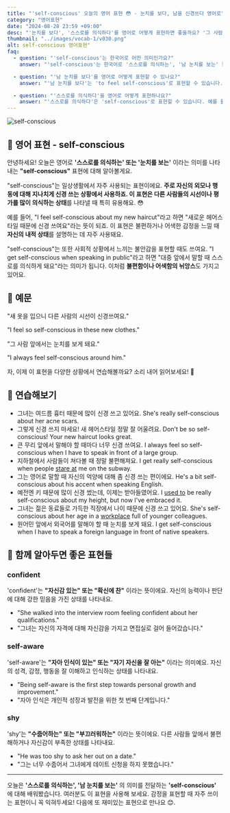 ```yaml
---
title: "'self-conscious' 오늘의 영어 표현 😳 - 눈치를 보다, 남을 신경쓰다 영어로"
category: "영어표현"
date: "2024-08-28 23:59 +09:00"
desc: "'눈치를 보다', '스스로를 의식하다'를 영어로 어떻게 표현하면 좋을까요? '그 사람 앞에서는 항상 눈치를 보게 돼요', '대중 앞에서 말할때는 스스로를 너무 의식하게 돼요' 등을 영어로 표현하는 법을 배워봅시다. 다양한 예문을 통해서 연습하고 본인의 표현으로 만들어 보세요."
thumbnail: "../images/vocab-1/v030.png"
alt: self-conscious 영어표현"
faq:
  - question: "'self-conscious'는 한국어로 어떤 의미인가요?"
    answer: "'self-conscious'는 한국어로 '스스로를 의식하는', '남 눈치를 보는' 등으로 번역될 수 있습니다."

  - question: "'남 눈치를 보다'를 영어로 어떻게 표현할 수 있나요?"
    answer: "'남 눈치를 보다'는 'to feel self-conscious'로 표현할 수 있습니다. 예를 들어, '그 사람 앞에서는 항상 눈치를 보게 돼요'는 'I always feel self-conscious around him'으로 말할 수 있습니다."

  - question: "'스스로를 의식하다'을 영어로 어떻게 표현하나요?"
    answer: "'스스로를 의식하다'은 'self-conscious'로 표현할 수 있습니다. 예를 들어, '대중 앞에서 말할 때 스스로를 의식하게 돼요'는 'I get self-conscious when speaking in public'으로 말할 수 있습니다."
---
```


![self-conscious](../images/vocab-1/v030-1.avif)

## 🌟 영어 표현 - self-conscious

안녕하세요! 오늘은 영어로 **'스스로를 의식하는' 또는 '눈치를 보는'** 이라는 의미를 나타내는 **"self-conscious"** 표현에 대해 알아볼게요.

"self-conscious"는 일상생활에서 자주 사용되는 표현이에요. **주로 자신의 외모나 행동에 대해 지나치게 신경 쓰는 상황에서 사용하죠. 이 표현은 다른 사람들의 시선이나 평가를 많이 의식하는 상태**를 나타낼 때 특히 유용해요. 😳

예를 들어, "I feel self-conscious about my new haircut"라고 하면 "새로운 헤어스타일 때문에 신경 쓰여요"라는 뜻이 되죠. 이 표현은 불편하거나 어색한 감정을 느낄 때 **자신의 내적 상태**를 설명하는 데 자주 사용돼요.

"self-conscious"는 또한 사회적 상황에서 느끼는 불안감을 표현할 때도 쓰여요. "I get self-conscious when speaking in public"라고 하면 "대중 앞에서 말할 때 스스로를 의식하게 돼요"라는 의미가 됩니다. 이처럼 **불편함이나 어색함의 뉘앙스**도 가지고 있어요.

## 📖 예문

"새 옷을 입으니 다른 사람의 시선이 신경쓰여요."

"I feel so self-conscious in these new clothes."

"그 사람 앞에서는 눈치를 보게 돼요."

"I always feel self-conscious around him."

자, 이제 이 표현을 다양한 상황에서 연습해볼까요? 소리 내어 읽어보세요! 🚀

## 💬 연습해보기

<ul data-interactive-list>
  <li data-interactive-item>
    <span data-toggler>그녀는 여드름 흉터 때문에 많이 신경 쓰고 있어요.</span>
    <span data-answer>She's really self-conscious about her acne scars.</span>
  </li>
  <li data-interactive-item>
    <span data-toggler>그렇게 신경 쓰지 마세요! 새 헤어스타일 정말 잘 어울려요.</span>
    <span data-answer>Don't be so self-conscious! Your new haircut looks great.</span>
  </li>
  <li data-interactive-item>
    <span data-toggler>큰 무리 앞에서 말해야 할 때마다 너무 신경 쓰여요.</span>
    <span data-answer>I always feel so self-conscious when I have to speak in front of a large group.</span>
  </li>
  <li data-interactive-item>
    <span data-toggler>지하철에서 사람들이 쳐다볼 때 정말 불편해져요.</span>
    <span data-answer>I get really self-conscious when people <a href="/blog/in-english/087.stare-at/">stare at</a> me on the subway.</span>
  </li>
  <li data-interactive-item>
    <span data-toggler>그는 영어로 말할 때 자신의 억양에 대해 좀 신경 쓰는 편이에요.</span>
    <span data-answer>He's a bit self-conscious about his accent when speaking English.</span>
  </li>
  <li data-interactive-item>
    <span data-toggler>예전엔 키 때문에 많이 신경 썼는데, 이제는 받아들였어요.</span>
    <span data-answer>I <a href="/blog/in-english/143.used-to/">used to</a> be really self-conscious about my height, but now I've embraced it.</span>
  </li>
  <li data-interactive-item>
    <span data-toggler>그녀는 젊은 동료들로 가득한 직장에서 나이 때문에 신경 쓰고 있어요.</span>
    <span data-answer>She's self-conscious about her age in a <a href="/blog/in-english/048.workplace/">workplace</a> full of younger colleagues.</span>
  </li>
  <li data-interactive-item>
    <span data-toggler>원어민 앞에서 외국어를 말해야 할 때 눈치를 보게 돼요.</span>
    <span data-answer>I get self-conscious when I have to speak a foreign language in front of native speakers.</span>
  </li>
</ul>

## 🤝 함께 알아두면 좋은 표현들

### confident

'confident'는 **"자신감 있는" 또는 "확신에 찬"** 이라는 뜻이에요. 자신의 능력이나 판단에 대해 강한 믿음을 가진 상태를 나타내요.

- "She walked into the interview room feeling confident about her qualifications."
- "그녀는 자신의 자격에 대해 자신감을 가지고 면접실로 걸어 들어갔습니다."

### self-aware

'self-aware'는 **"자아 인식이 있는" 또는 "자기 자신을 잘 아는"** 이라는 의미예요. 자신의 성격, 감정, 행동을 잘 이해하고 인식하는 상태를 나타내요.

- "Being self-aware is the first step towards personal growth and improvement."
- "자아 인식은 개인적 성장과 발전을 위한 첫 번째 단계입니다."

### shy

'shy'는 **"수줍어하는" 또는 "부끄러워하는"** 이라는 뜻이에요. 다른 사람들 앞에서 불편해하거나 자신감이 부족한 상태를 나타내요.

- "He was too shy to ask her out on a date."
- "그는 너무 수줍어서 그녀에게 데이트 신청을 하지 못했습니다."

---

오늘은 **'스스로를 의식하는', '남 눈치를 보는'** 의 의미를 전달하는 **'self-conscious'** 에 대해 배워봤습니다. 여러분도 이 표현을 사용해 보세요. 감정을 표현할 때 자주 쓰이는 표현이니 꼭 익혀두세요! 다음에 또 재미있는 표현으로 만나요 😊.

